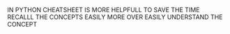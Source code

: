 IN PYTHON CHEATSHEET IS MORE HELPFULL TO SAVE THE TIME 
RECALLL THE CONCEPTS EASILY
MORE OVER EASILY UNDERSTAND THE CONCEPT
